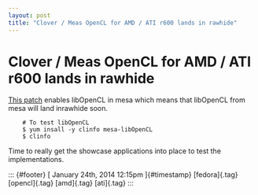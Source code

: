 ```yaml
---
layout: post
title: "Clover / Meas OpenCL for AMD / ATI r600 lands in rawhide"
---
```



Clover / Meas OpenCL for AMD / ATI r600 lands in rawhide
========================================================

[This
patch](http://pkgs.fedoraproject.org/cgit/mesa.git/commit/?id=6aae606725bd6f7ba75c15011f0a0850a6d2acd8)
enables libOpenCL in mesa which means that libOpenCL from mesa will land
inrawhide soon.

        # To test libOpenCL
        $ yum insall -y clinfo mesa-libOpenCL
        $ clinfo

Time to really get the showcase applications into place to test the
implementations.

::: {#footer}
[ January 24th, 2014 12:15pm ]{#timestamp} [fedora]{.tag} [opencl]{.tag}
[amd]{.tag} [ati]{.tag}
:::
